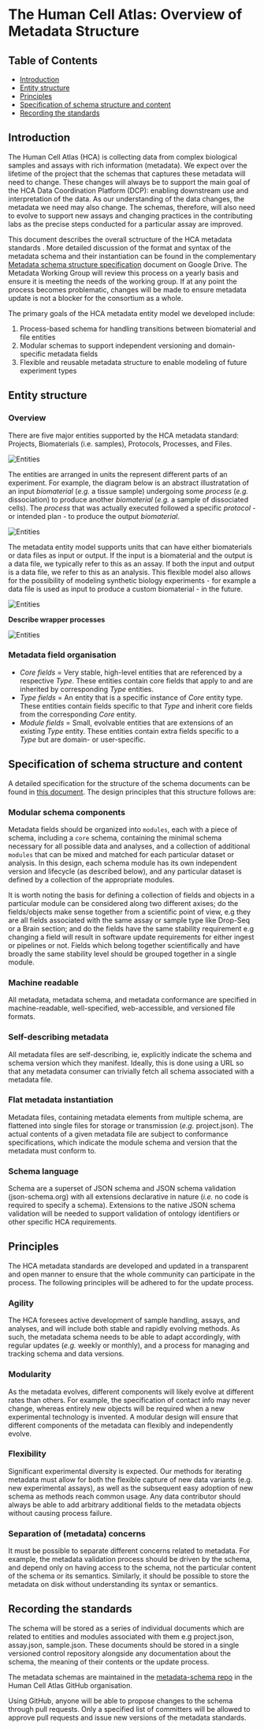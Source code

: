# The Human Cell Atlas: Overview of Metadata Structure

## Table of Contents
- [Introduction](#introduction)
- [Entity structure](#entity-structure)
- [Principles](#principles)
- [Specification of schema structure and content](#specification-of-schema-structure-and-content)
- [Recording the standards](#recording-the-standards)

## Introduction

The Human Cell Atlas (HCA) is collecting data from complex biological samples and assays with rich information (metadata). We expect over the lifetime of the project that the schemas that captures these metadata will need to change. These changes will always be to support the main goal of the HCA Data Coordination Platform (DCP): enabling downstream use and interpretation of the data. As our understanding of the data changes, the metadata we need may also change. The schemas, therefore, will also need to evolve to support new assays and changing practices in the contributing labs as the precise steps conducted for a particular assay are improved.

This document describes the overall sctructure of the HCA metadata standards . More detailed discussion of the format and syntax of the metadata schema and their instantiation can be found in the complementary [Metadata schema structure specification](https://docs.google.com/document/d/1pxQj7BfM8HHgD4ilm4dlvZuZATfJkNC5s_-TUoA4lYA/edit?ts=59b16455) document on Google Drive. The Metadata Working Group will review this process on a yearly basis and ensure it is meeting the needs of the working group. If at any point the process becomes problematic, changes will be made to ensure metadata update is not a blocker for the consortium as a whole.

The primary goals of the HCA metadata entity model we developed include:

1. Process-based schema for handling transitions between biomaterial and file entities
1. Modular schemas to support independent versioning and domain-specific metadata fields
1. Flexible and reusable metadata structure to enable modeling of future experiment types

## Entity structure

### Overview

There are five major entities supported by the HCA metadata standard: Projects, Biomaterials (i.e. samples), Protocols, Processes, and Files.

![Entities](images/entities.jpg)

The entities are arranged in units the represent different parts of an experiment. For example, the diagram below is an abstract illustratation of an input *biomaterial* (*e.g.* a tissue sample) undergoing some *process* (*e.g.* dissociation) to produce another *biomaterial* (*e.g.* a sample of dissociated cells). The *process* that was actually executed followed a specific *protocol* - or intended plan - to produce the output *biomaterial*.

![Entities](images/unit_of_hierarcy.jpg)

The metadata entity model supports units that can have either biomaterials or data files as input or output. If the input is a biomaterial and the output is a data file, we typically refer to this as an assay. If both the input and output is a data file, we refer to this as an analysis. This flexible model also allows for the possibility of modeling synthetic biology experiments - for example a data file is used as input to produce a custom biomaterial - in the future.

![Entities](images/unit_scenarios.jpg)

**Describe wrapper processes**

![Entities](images/wrapper_process.jpg)

### Metadata field organisation 

* *Core fields* = Very stable, high-level entities that are referenced by a respective *Type*. These entities contain core fields that apply to and are inherited by corresponding *Type* entities.
* *Type fields* = An entity that is a specific instance of *Core* entity type. These entities contain fields specific to that *Type* and inherit core fields from the corresponding *Core* entity.
* *Module fields* = Small, evolvable entities that are extensions of an existing *Type* entity. These entities contain extra fields specific to a *Type* but are domain- or user-specific.

## Specification of schema structure and content

A detailed specification for the structure of the schema documents can be found in [this document](https://docs.google.com/document/d/1pxQj7BfM8HHgD4ilm4dlvZuZATfJkNC5s_-TUoA4lYA/edit?usp=sharing). The design principles that this structure follows are:

### Modular schema components

Metadata fields should be organized into `modules`, each with a piece of schema, including a `core` schema, containing the minimal schema necessary for all possible data and analyses, and a collection of additional `modules` that can be mixed and matched for each particular dataset or analysis. In this design, each schema module has its own independent version and lifecycle (as described below), and any particular dataset is defined by a collection of the appropriate modules.

It is worth noting the basis for defining a collection of fields and objects in a particular module can be considered along two different axises; do the fields/objects make sense together from a scientific point of view, e.g they are all fields associated with the same assay or sample type like Drop-Seq or a Brain section; and do the fields have the same stability requirement e.g changing a field will result in software update requirements for either ingest or pipelines or not. Fields which belong together scientifically and have broadly the same stability level should be grouped together in a single module.

### Machine readable

All metadata, metadata schema, and metadata conformance are specified in machine-readable, well-specified, web-accessible, and versioned file formats.

### Self-describing metadata

All metadata files are self-describing, ie, explicitly indicate the schema and schema version which they manifest. Ideally, this is done using a URL so that any metadata consumer can trivially fetch all schema associated with a metadata file.

### Flat metadata instantiation

Metadata files, containing metadata elements from multiple schema, are flattened into single files for storage or transmission (*e.g.* project.json). The actual contents of a given metadata file are subject to conformance specifications, which indicate the module schema and version that the metadata must conform to.

### Schema language

Schema are a superset of JSON schema and JSON schema validation (json-schema.org) with all extensions declarative in nature (*i.e.* no code is required to specify a schema). Extensions to the native JSON schema validation will be needed to support validation of ontology identifiers or other specific HCA requirements. 

## Principles

The HCA metadata standards are developed and updated in a transparent and open manner to ensure that the whole community can participate in the process. The following principles will be adhered to for the update process.

### Agility

The HCA foresees active development of sample handling, assays, and analyses, and will include both stable and rapidly evolving methods. As such, the metadata schema needs to be able to adapt accordingly, with regular updates (*e.g.* weekly or monthly), and a process for managing and tracking schema and data versions.

### Modularity

As the metadata evolves, different components will likely evolve at different rates than others. For example, the specification of contact info may never change, whereas entirely new objects will be required when a new experimental technology is invented. A modular design will ensure that different components of the metadata can flexibly and independently evolve. 

### Flexibility

Significant experimental diversity is expected. Our methods for iterating metadata must allow for both the flexible capture of new data variants (e.g. new experimental assays), as well as the subsequent easy adoption of new schema as methods reach common usage. Any data contributor should always be able to add arbitrary additional fields to the metadata objects without causing process failure.

### Separation of (metadata) concerns

It must be possible to separate different concerns related to metadata. For example, the metadata validation process should be driven by the schema, and depend only on having access to the schema, not the particular content of the schema or its semantics. Similarly, it should be possible to store the metadata on disk without understanding its syntax or semantics.

## Recording the standards

The schema will be stored as a series of individual documents which are related to entities and modules associated with them e.g project.json, assay.json, sample.json. These documents should be stored in a single versioned control repository alongside any documentation about the schema, the meaning of their contents or the update process.
 
The metadata schemas are maintained in the [metadata-schema repo](https://github.com/HumanCellAtlas/metadata_schema/json_schema) in the Human Cell Atlas GitHub organisation.

Using GitHub, anyone will be able to propose changes to the schema through pull requests. Only a specified list of committers will be allowed to approve pull requests and issue new versions of the metadata standards.

